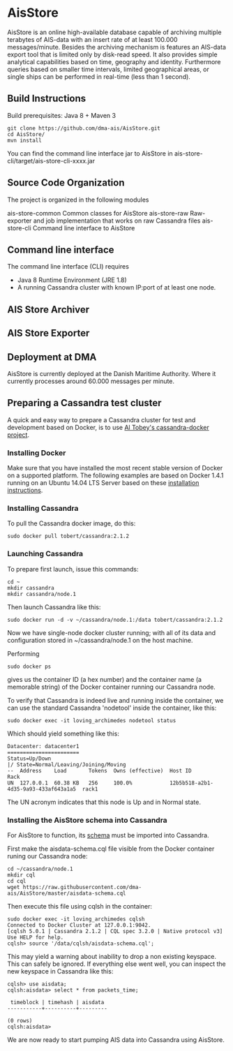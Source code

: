 AisStore
===============================================================================
AisStore is an online high-available database capable of archiving multiple terabytes of AIS-data with an insert rate of at least 100.000 messages/minute. 
Besides the archiving mechanism is features an AIS-data export tool that is limited only by disk-read speed. 
It also provides simple analytical capabilities based on
time, geography and identity. Furthermore queries based on smaller time intervals,
limited geographical areas, or single ships can be performed in real-time (less than 1 second).


Build Instructions
-------------------------------------------------------------------------------
Build prerequisites: Java 8 + Maven 3

    git clone https://github.com/dma-ais/AisStore.git
    cd AisStore/
    mvn install

You can find the command line interface jar to AisStore in ais-store-cli/target/ais-store-cli-xxxx.jar

Source Code Organization
-------------------------------------------------------------------------------
The project is organized in the following modules

ais-store-common     Common classes for AisStore
ais-store-raw        Raw-exporter and job implementation that works on raw Cassandra files
ais-store-cli        Command line interface to AisStore

Command line interface
-------------------------------------------------------------------------------
The command line interface (CLI) requires

- Java 8 Runtime Environment (JRE 1.8)
- A running Cassandra cluster with known IP:port of at least one node.

AIS Store Archiver
-------------------------------------------------------------------------------

AIS Store Exporter
-------------------------------------------------------------------------------

Deployment at DMA
-------------------------------------------------------------------------------
AisStore is currently deployed at the Danish Maritime Authority.
Where it currently processes around 60.000 messages per minute.

Preparing a Cassandra test cluster
-------------------------------------------------------------------------------
A quick and easy way to prepare a Cassandra cluster for test and development
based on Docker, is to use [Al Tobey's cassandra-docker project](https://github.com/tobert/cassandra-docker).

### Installing Docker
Make sure that you have installed the most recent stable version of Docker
on a supported platform. The following examples are based on Docker 1.4.1
running on an Ubuntu 14.04 LTS Server based on these
[installation instructions](https://docs.docker.com/installation/ubuntulinux/#ubuntu-trusty-1404-lts-64-bit).

### Installing Cassandra
To pull the Cassandra docker image, do this:

    sudo docker pull tobert/cassandra:2.1.2

### Launching Cassandra
To prepare first launch, issue this commands:

    cd ~
    mkdir cassandra
    mkdir cassandra/node.1

Then launch Cassandra like this:

    sudo docker run -d -v ~/cassandra/node.1:/data tobert/cassandra:2.1.2

Now we have single-node docker cluster running; with all of its data and configuration
stored in ~/cassandra/node.1 on the host machine.

Performing

    sudo docker ps

gives us the container ID (a hex number) and the container name (a memorable string) of the Docker
container running our Cassandra node.

To verify that Cassandra is indeed live and running inside the container, we can use the standard
Cassandra 'nodetool' inside the container, like this:

    sudo docker exec -it loving_archimedes nodetool status

Which should yield something like this:

    Datacenter: datacenter1
    =======================
    Status=Up/Down
    |/ State=Normal/Leaving/Joining/Moving
    --  Address    Load       Tokens  Owns (effective)  Host ID                               Rack
    UN  127.0.0.1  60.38 KB   256     100.0%            12b5b518-a2b1-4d35-9a93-433af643a1a5  rack1

The UN acronym indicates that this node is Up and in Normal state.

### Installing the AisStore schema into Cassandra
For AisStore to function, its [schema](https://github.com/dma-ais/AisStore/blob/master/aisdata-schema.cql)
must be imported into Cassandra.

First make the aisdata-schema.cql file visible from the Docker container runing our Cassandra node:

    cd ~/cassandra/node.1
    mkdir cql
    cd cql
    wget https://raw.githubusercontent.com/dma-ais/AisStore/master/aisdata-schema.cql

Then execute this file using cqlsh in the container:

    sudo docker exec -it loving_archimedes cqlsh
    Connected to Docker Cluster at 127.0.0.1:9042.
    [cqlsh 5.0.1 | Cassandra 2.1.2 | CQL spec 3.2.0 | Native protocol v3]
    Use HELP for help.
    cqlsh> source '/data/cqlsh/aisdata-schema.cql';

This may yield a warning about inability to drop a non existing keyspace. This can safely be ignored. If
everything else went well, you can inspect the new keyspace in Cassandra like this:

    cqlsh> use aisdata;
    cqlsh:aisdata> select * from packets_time;

     timeblock | timehash | aisdata
    -----------+----------+---------

    (0 rows)
    cqlsh:aisdata>

We are now ready to start pumping AIS data into Cassandra using AisStore.
